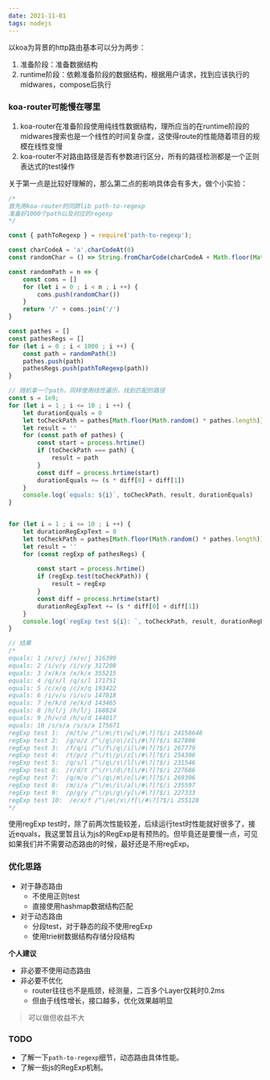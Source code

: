 ```yaml
---
date: 2021-11-01
tags: nodejs
---
```


以koa为背景的http路由基本可以分为两步：

1. 准备阶段：准备数据结构
2. runtime阶段：依赖准备阶段的数据结构，根据用户请求，找到应该执行的midwares，compose后执行

### koa-router可能慢在哪里

1. koa-router在准备阶段使用纯线性数据结构，理所应当的在runtime阶段的midwares搜索也是一个线性的时间复杂度，这使得route的性能随着项目的规模在线性变慢
2. koa-router不对路由路径是否有参数进行区分，所有的路径检测都是一个正则表达式的test操作

关于第一点是比较好理解的，那么第二点的影响具体会有多大，做个小实验：

```js
/*
首先用koa-router的同款lib path-to-regexp
准备好1000个path以及对应的regexp
*/

const { pathToRegexp } = require('path-to-regexp');

const charCodeA = 'a'.charCodeAt(0)
const randomChar = () => String.fromCharCode(charCodeA + Math.floor(Math.random() * 26))

const randomPath = n => {
    const coms = []
    for (let i = 0 ; i < n ; i ++) {
        coms.push(randomChar())
    }
    return '/' + coms.join('/')
}

const pathes = []
const pathesRegs = []
for (let i = 0 ; i < 1000 ; i ++) {
    const path = randomPath(3)
    pathes.push(path)
    pathesRegs.push(pathToRegexp(path))
}

// 随机拿一个path，同样使用线性遍历，找到匹配的路径
const s = 1e9;
for (let i = 1 ; i <= 10 ; i ++) {
    let durationEquals = 0
    let toCheckPath = pathes[Math.floor(Math.random() * pathes.length)]
    let result = ''
    for (const path of pathes) {
        const start = process.hrtime()
        if (toCheckPath === path) {
            result = path
        }
        const diff = process.hrtime(start)
        durationEquals += (s * diff[0] + diff[1])
    }
    console.log(`equals: ${i}`, toCheckPath, result, durationEquals)
}


for (let i = 1 ; i <= 10 ; i ++) {
    let durationRegExpText = 0
    let toCheckPath = pathes[Math.floor(Math.random() * pathes.length)]
    let result = ''
    for (const regExp of pathesRegs) {
    
        const start = process.hrtime()
        if (regExp.test(toCheckPath)) {
            result = regExp
        }
        const diff = process.hrtime(start)
        durationRegExpText += (s * diff[0] + diff[1])
    }
    console.log(`regExp test ${i}: `, toCheckPath, result, durationRegExpText)
}

// 结果
/*
equals: 1 /x/v/j /x/v/j 316399
equals: 2 /i/v/y /i/v/y 317208
equals: 3 /x/k/x /x/k/x 355215
equals: 4 /q/s/l /q/s/l 171751
equals: 5 /c/x/q /c/x/q 193422
equals: 6 /i/v/u /i/v/u 147818
equals: 7 /e/k/d /e/k/d 143465
equals: 8 /h/l/j /h/l/j 168824
equals: 9 /h/v/d /h/v/d 144017
equals: 10 /s/s/a /s/s/a 175671
regExp test 1:  /m/t/w /^\/m\/t\/w[\/#\?]?$/i 24158646
regExp test 2:  /g/o/z /^\/g\/o\/z[\/#\?]?$/i 827808
regExp test 3:  /f/q/i /^\/f\/q\/i[\/#\?]?$/i 267779
regExp test 4:  /t/p/z /^\/t\/p\/z[\/#\?]?$/i 254306
regExp test 5:  /q/s/l /^\/q\/s\/l[\/#\?]?$/i 231546
regExp test 6:  /r/d/t /^\/r\/d\/t[\/#\?]?$/i 227686
regExp test 7:  /q/m/o /^\/q\/m\/o[\/#\?]?$/i 269306
regExp test 8:  /m/i/a /^\/m\/i\/a[\/#\?]?$/i 235597
regExp test 9:  /p/g/y /^\/p\/g\/y[\/#\?]?$/i 227333
regExp test 10:  /e/x/f /^\/e\/x\/f[\/#\?]?$/i 255128
*/
```

使用regExp test时，除了前两次性能较差，后续运行test时性能就好很多了，接近equals，我这里暂且认为js的RegExp是有预热的。但毕竟还是要慢一点，可见如果我们并不需要动态路由的时候，最好还是不用regExp。

### 优化思路

- 对于静态路由
    - 不使用正则test
    - 直接使用hashmap数据结构匹配
- 对于动态路由
    - 分段test，对于静态的段不使用regExp
    - 使用trie树数据结构存储分段结构

**个人建议**

- 非必要不使用动态路由
- 非必要不优化
    - router往往也不是瓶颈，经测量，二百多个Layer仅耗时0.2ms
    - 但由于线性增长，接口越多，优化效果越明显

> 可以做但收益不大

### TODO

- 了解一下`path-to-regexp`细节，动态路由具体性能。
- 了解一些js的RegExp机制。